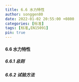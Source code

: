 ```yaml
---
title: 6.6 水力特性
author: songgen80
date: 2022-01-02 20:55:00 +0800
categories: [标准]
tags: [标准,EN15091]
pin: true
---
```


#### 6.6 水力特性

##### 6.6.1 总则

##### 6.6.2 试验方法
